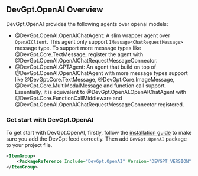 ## DevGpt.OpenAI Overview

DevGpt.OpenAI provides the following agents over openai models:
- @DevGpt.OpenAI.OpenAIChatAgent: A slim wrapper agent over `OpenAIClient`. This agent only support `IMessage<ChatRequestMessage>` message type. To support more message types like @DevGpt.Core.TextMessage, register the agent with @DevGpt.OpenAI.OpenAIChatRequestMessageConnector.
- @DevGpt.OpenAI.GPTAgent: An agent that build on top of @DevGpt.OpenAI.OpenAIChatAgent with more message types support like @DevGpt.Core.TextMessage, @DevGpt.Core.ImageMessage, @DevGpt.Core.MultiModalMessage and function call support. Essentially, it is equivalent to @DevGpt.OpenAI.OpenAIChatAgent with @DevGpt.Core.FunctionCallMiddleware and @DevGpt.OpenAI.OpenAIChatRequestMessageConnector registered.

### Get start with DevGpt.OpenAI

To get start with DevGpt.OpenAI, firstly, follow the [installation guide](Installation.md) to make sure you add the DevGpt feed correctly. Then add `DevGpt.OpenAI` package to your project file.

```xml
<ItemGroup>
    <PackageReference Include="DevGpt.OpenAI" Version="DEVGPT_VERSION" />
</ItemGroup>
```


